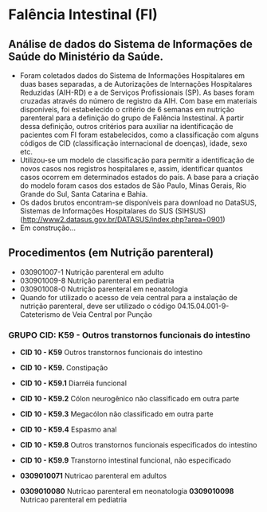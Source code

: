 # Falência Intestinal (FI)
## Análise de dados do Sistema de Informações de Saúde do Ministério da Saúde.

- Foram coletados dados do Sistema de Informações Hospitalares em duas bases separadas, a de Autorizações de Internações Hospitalares Reduzidas (AIH-RD) e a de Serviços Profissionais (SP). As bases foram cruzadas através do número de registro da AIH.
Com base em materiais disponíveis, foi estabelecido o critério de 6 semanas em nutrição parenteral para a definição do grupo de Falência Instestinal. A partir dessa definição, outros critérios para auxiliar na identificação de pacientes com FI foram estabelecidos, como a classificação com alguns códigos de CID (classificação internacional de doenças), idade, sexo etc.
- Utilizou-se um modelo de classificação para permitir a identificação de novos casos nos registros hospitalares e, assim, identificar quantos casos ocorrem em determinados estados do país. A base para a criação do modelo foram casos dos estados de São Paulo, Minas Gerais, Rio Grande do Sul, Santa Catarina e Bahia.
- Os dados brutos encontram-se disponíveis para download no DataSUS, Sistemas de Informações Hospitalares do SUS (SIHSUS) (http://www2.datasus.gov.br/DATASUS/index.php?area=0901)
- Em construção...

## Procedimentos (em Nutrição parenteral)

- 030901007-1 Nutrição parenteral em adulto 
- 030901009-8 Nutrição parenteral em pediatria 
- 030901008-0 Nutrição parenteral em neonatologia 
- Quando for utilizado o acesso de veia central para a instalação de nutrição parenteral, deve ser utilizado o código 04.15.04.001-9- Cateterismo de Veia Central por Punção


### GRUPO CID: K59 - Outros transtornos funcionais do intestino

- **CID 10 - K59**   Outros transtornos funcionais do intestino
- **CID 10 - K59.**  Constipação
- **CID 10 - K59.1** Diarréia funcional
- **CID 10 - K59.2** Cólon neurogênico não classificado em outra parte
- **CID 10 - K59.3** Megacólon não classificado em outra parte
- **CID 10 - K59.4** Espasmo anal
- **CID 10 - K59.8** Outros transtornos funcionais especificados do intestino
- **CID 10 - K59.9** Transtorno intestinal funcional, não especificado


- **0309010071** Nutricao parenteral em adultos
- **0309010080** Nutricao parenteral em neonatologia 
**0309010098** Nutricao parenteral em pediatria
